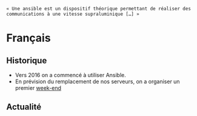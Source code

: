 <!-- TITLE: Ansible -->
<!-- SUBTITLE: Utilisation d'Ansible -->


    « Une ansible est un dispositif théorique permettant de réaliser des communications à une vitesse supraluminique […] »
		
# Français
## Historique

  * Vers 2016 on a commencé à utiliser Ansible.
  * En prévision du remplacement de nos serveurs, on a organiser un premier [week-end](/pvs/2018/08-25-weekend-ansible)

## Actualité



